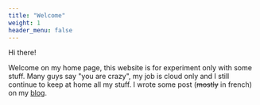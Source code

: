 ```yaml
---
title: "Welcome"
weight: 1
header_menu: false
---
```


Hi there!

Welcome on my home page, this website is for experiment only with some stuff.
Many guys say "you are crazy", my job is cloud only and I still continue to keep at home all my stuff.
I wrote some post (~~mostly~~ in french) on my [blog](https://yann.verry.org).